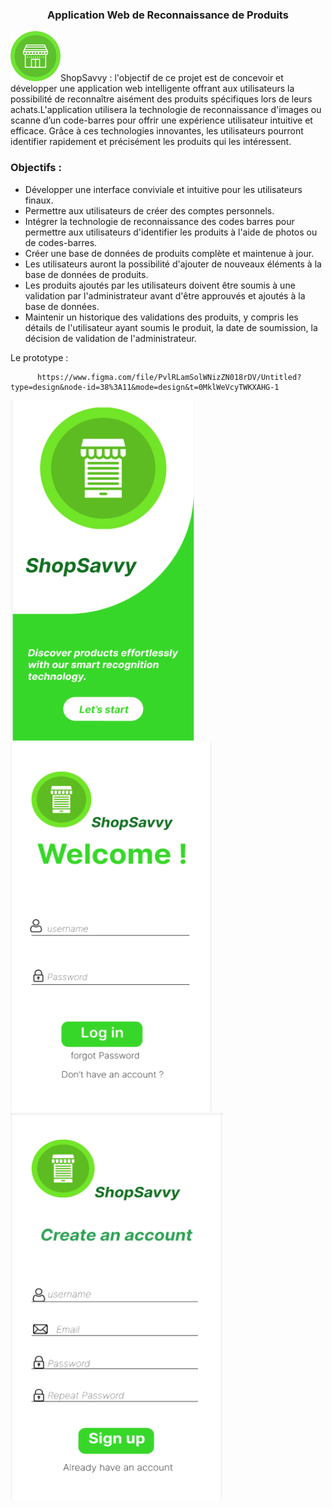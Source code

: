 <h3 align="center" color="#C70608">  Application Web de Reconnaissance de Produits </h3>
<p><img src="app/assets/store.png" width="80" height="80">ShopSavvy : l'objectif de ce projet est de concevoir et développer une application web intelligente offrant aux utilisateurs la possibilité de reconnaître aisément des produits spécifiques lors de leurs achats.L'application utilisera la technologie de reconnaissance d'images ou scanne d’un code-barres pour offrir une expérience utilisateur intuitive et efficace. Grâce à ces technologies innovantes, les utilisateurs pourront identifier rapidement et précisément les produits qui les intéressent. </p>
<h3 align="left"  color="#C70608">Objectifs :</h3>
<ul>
  <li> Développer une interface conviviale et intuitive pour les utilisateurs finaux.</li>
  <li>Permettre aux utilisateurs de créer des comptes personnels.</i>
  <li>Intégrer la technologie de reconnaissance des codes barres pour permettre aux utilisateurs d'identifier les produits à l'aide de photos ou de codes-barres.</li>
  <li>Créer une base de données de produits complète et maintenue à jour. </li>
  <li>Les utilisateurs auront la possibilité d'ajouter de nouveaux éléments à la base de données de produits.</li>
  <li>Les produits ajoutés par les utilisateurs doivent être soumis à une validation par l'administrateur avant d'être approuvés et ajoutés à la base de données.</li>
  <li>Maintenir un historique des validations des produits, y compris les détails de l'utilisateur ayant soumis le produit, la date de soumission, la décision de validation de l'administrateur. </li>
</ul>
  Le prototype : 


          https://www.figma.com/file/PvlRLamSolWNizZN018rDV/Untitled?type=design&node-id=38%3A11&mode=design&t=0MklWeVcyTWKXAHG-1
  <img src="app/assets/1.png">
  <img src="app/assets/2.png">
  <img src="app/assets/3.png">

